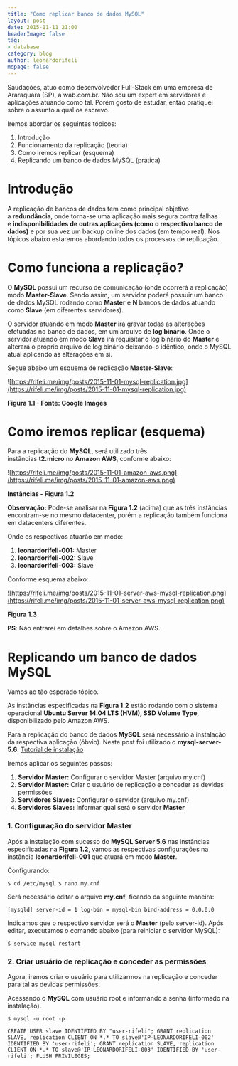 ```yaml
---
title: "Como replicar banco de dados MySQL"
layout: post
date: 2015-11-11 21:00
headerImage: false
tag:
- database
category: blog
author: leonardorifeli
mdpage: false
---
```


Saudações, atuo como desenvolvedor Full-Stack em uma empresa de Araraquara (SP), a wab.com.br. Não sou um expert em servidores e aplicações atuando como tal. Porém gosto de estudar, então pratiquei sobre o assunto a qual os escrevo.

Iremos abordar os seguintes tópicos:

1. Introdução
2. Funcionamento da replicação (teoria)
3. Como iremos replicar (esquema)
4. Replicando um banco de dados MySQL (prática)

# Introdução

A replicação de bancos de dados tem como principal objetivo a **redundância**, onde torna-se uma aplicação mais segura contra falhas e **indisponibilidades de outras aplicações (como o respectivo banco de dados)** e por sua vez um backup online dos dados (em tempo real). Nos tópicos abaixo estaremos abordando todos os processos de replicação.

# Como funciona a replicação?

O **MySQL** possui um recurso de comunicação (onde ocorrerá a replicação) modo **Master-Slave**. Sendo assim, um servidor poderá possuir um banco de dados MySQL rodando como **Master** e **N** bancos de dados atuando como **Slave** (em diferentes servidores).

O servidor atuando em modo **Master** irá gravar todas as alterações efetuadas no banco de dados, em um arquivo de **log binário**. Onde o servidor atuando em modo **Slave** irá requisitar o log binário do **Master** e alterará o próprio arquivo de log binário deixando-o idêntico, onde o MySQL atual aplicando as alterações em si.

Segue abaixo um esquema de replicação **Master-Slave**:

![https://rifeli.me/img/posts/2015-11-01-mysql-replication.jpg](https://rifeli.me/img/posts/2015-11-01-mysql-replication.jpg)

**Figura 1.1 - Fonte: Google Images**

# Como iremos replicar (esquema)

Para a replicação do **MySQL**, será utilizado três instâncias **t2.micro** no **Amazon AWS**, conforme abaixo:

![https://rifeli.me/img/posts/2015-11-01-amazon-aws.png](https://rifeli.me/img/posts/2015-11-01-amazon-aws.png)

**Instâncias - Figura 1.2**

**Observação:** Pode-se analisar na **Figura 1.2** (acima) que as três instâncias encontram-se no mesmo datacenter, porém a replicação também funciona em datacenters diferentes.

Onde os respectivos atuarão em modo:

1. **leonardorifeli-001:** Master
2. **leonardorifeli-002:** Slave
3. **leonardorifeli-003:** Slave

Conforme esquema abaixo:

![https://rifeli.me/img/posts/2015-11-01-server-aws-mysql-replication.png](https://rifeli.me/img/posts/2015-11-01-server-aws-mysql-replication.png)

**Figura 1.3**

**PS**: Não entrarei em detalhes sobre o Amazon AWS.

# Replicando um banco de dados MySQL

Vamos ao tão esperado tópico.

As instâncias especificadas na **Figura 1.2** estão rodando com o sistema operacional **Ubuntu Server 14.04 LTS (HVM), SSD Volume Type**, disponibilizado pelo Amazon AWS.

Para a replicação do banco de dados **MySQL** será necessário a instalação da respectiva aplicação (óbvio). Neste post foi utilizado o **mysql-server-5.6**. [Tutorial de instalação](http://sharadchhetri.com/2014/05/07/install-mysql-server-5-6-ubuntu-14-04-lts-trusty-tahr/)

Iremos aplicar os seguintes passos:

1. **Servidor Master:** Configurar o servidor Master (arquivo my.cnf)
2. **Servidor Master:** Criar o usuário de replicação e conceder as devidas permissões
3. **Servidores Slaves:** Configurar o servidor (arquivo my.cnf)
4. **Servidores Slaves:** Informar qual será o servidor **Master**

### 1. Configuração do servidor Master

Após a instalação com sucesso do **MySQL Server 5.6** nas instâncias especificadas na **Figura 1.2**, vamos as respectivas configurações na instância **leonardorifeli-001** que atuará em modo **Master**.

Configurando:

`$ cd /etc/mysql
$ nano my.cnf`

Será necessário editar o arquivo **my.cnf**, ficando da seguinte maneira:

`[mysqld]
server-id = 1
log-bin = mysql-bin
bind-address = 0.0.0.0`

Indicamos que o respectivo servidor será o **Master** (pelo server-id). Após editar, executamos o comando abaixo (para reiniciar o servidor MySQL):

`$ service mysql restart`

### 2. Criar usuário de replicação e conceder as permissões

Agora, iremos criar o usuário para utilizarmos na replicação e conceder para tal as devidas permissões.

Acessando o **MySQL** com usuário root e informando a senha (informado na instalação).

`$ mysql -u root -p`

`CREATE USER slave IDENTIFIED BY "user-rifeli";
GRANT replication SLAVE, replication CLIENT ON *.* TO slave@'IP-LEONARDORIFELI-002' IDENTIFIED BY 'user-rifeli';
GRANT replication SLAVE, replication CLIENT ON *.* TO slave@'IP-LEONARDORIFELI-003' IDENTIFIED BY 'user-rifeli';
FLUSH PRIVILEGES;`